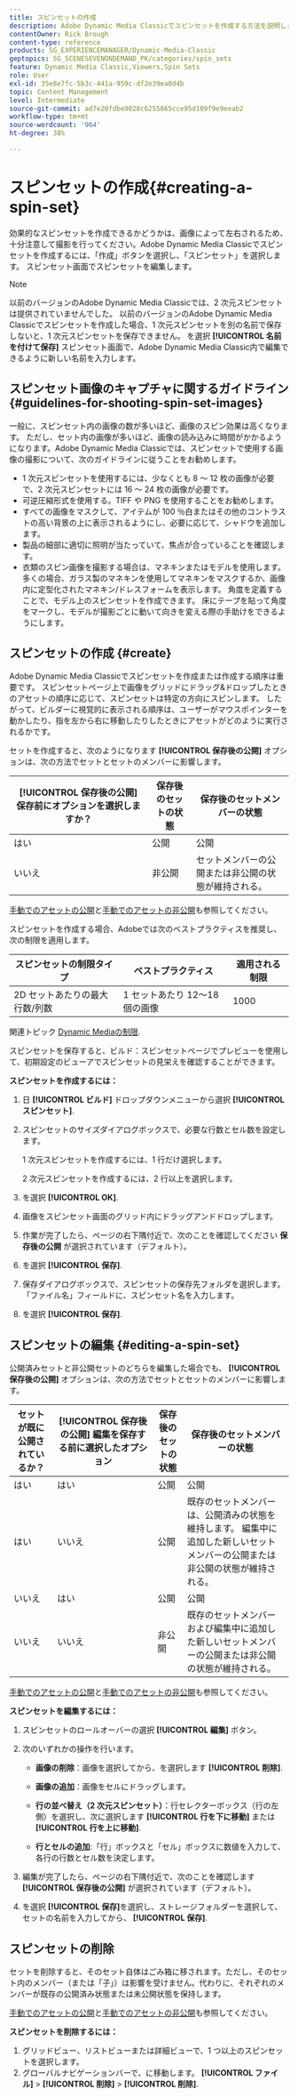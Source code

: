 ```yaml
---
title: スピンセットの作成
description: Adobe Dynamic Media Classicでスピンセットを作成する方法を説明します。
contentOwner: Rick Brough
content-type: reference
products: SG_EXPERIENCEMANAGER/Dynamic-Media-Classic
geptopics: SG_SCENESEVENONDEMAND_PK/categories/spin_sets
feature: Dynamic Media Classic,Viewers,Spin Sets
role: User
exl-id: 35e8e7fc-5b3c-441a-959c-df2e39ea0d4b
topic: Content Management
level: Intermediate
source-git-commit: ad7e20fdbe9028c6255865cce95d109f9e9eeab2
workflow-type: tm+mt
source-wordcount: '964'
ht-degree: 38%

---
```


# スピンセットの作成{#creating-a-spin-set}

効果的なスピンセットを作成できるかどうかは、画像によって左右されるため、十分注意して撮影を行ってください。Adobe Dynamic Media Classicでスピンセットを作成するには、「作成」ボタンを選択し、「スピンセット」を選択します。 スピンセット画面でスピンセットを編集します。

>[!NOTE]
>
>以前のバージョンのAdobe Dynamic Media Classicでは、2 次元スピンセットは提供されていませんでした。 以前のバージョンのAdobe Dynamic Media Classicでスピンセットを作成した場合、1 次元スピンセットを別の名前で保存しないと、1 次元スピンセットを保存できません。 を選択 **[!UICONTROL 名前を付けて保存]** スピンセット画面で、Adobe Dynamic Media Classic内で編集できるように新しい名前を入力します。

## スピンセット画像のキャプチャに関するガイドライン {#guidelines-for-shooting-spin-set-images}

一般に、スピンセット内の画像の数が多いほど、画像のスピン効果は高くなります。 ただし、セット内の画像が多いほど、画像の読み込みに時間がかかるようになります。Adobe Dynamic Media Classicでは、スピンセットで使用する画像の撮影について、次のガイドラインに従うことをお勧めします。

* 1 次元スピンセットを使用するには、少なくとも 8 ～ 12 枚の画像が必要で、2 次元スピンセットには 16 ～ 24 枚の画像が必要です。
* 可逆圧縮形式を使用する。TIFF や PNG を使用することをお勧めします。
* すべての画像をマスクして、アイテムが 100 ％白またはその他のコントラストの高い背景の上に表示されるようにし、必要に応じて、シャドウを追加します。
* 製品の細部に適切に照明が当たっていて、焦点が合っていることを確認します。
* 衣類のスピン画像を撮影する場合は、マネキンまたはモデルを使用します。多くの場合、ガラス製のマネキンを使用してマネキンをマスクするか、画像内に定型化されたマネキン/ドレスフォームを表示します。 角度を定義することで、モデル上のスピンセットを作成できます。 床にテープを貼って角度をマークし、モデルが撮影ごとに動いて向きを変える際の手助けをできるようにします。

## スピンセットの作成 {#create}

Adobe Dynamic Media Classicでスピンセットを作成または作成する順序は重要です。 スピンセットページ上で画像をグリッドにドラッグ&amp;ドロップしたときのアセットの順序に応じて、スピンセットは特定の方向にスピンします。 したがって、ビルダーに視覚的に表示される順序は、ユーザーがマウスポインターを動かしたり、指を左から右に移動したりしたときにアセットがどのように実行されるかです。

セットを作成すると、次のようになります **[!UICONTROL 保存後の公開]** オプションは、次の方法でセットとセットのメンバーに影響します。

| **[!UICONTROL 保存後の公開]** 保存前にオプションを選択しますか？ | 保存後のセットの状態 | 保存後のセットメンバーの状態 |
| --- | --- | --- |
| はい | 公開 | 公開 |
| いいえ | 非公開 | セットメンバーの公開または非公開の状態が維持される。 |

[手動でのアセットの公開](publishing-files.md#manually-publishing-assets)と[手動でのアセットの非公開](publishing-files.md#manually-unpublishing-assets)も参照してください。

スピンセットを作成する場合、Adobeでは次のベストプラクティスを推奨し、次の制限を適用します。

| スピンセットの制限タイプ | ベストプラクティス | 適用される制限 |
| --- | --- | --- |
| 2D セットあたりの最大行数/列数 | 1 セットあたり 12～18 個の画像 | 1000 |

関連トピック [Dynamic Mediaの制限](/help/using/limitations.md).

スピンセットを保存すると、ビルド：スピンセットページでプレビューを使用して、初期設定のビューアでスピンセットの見栄えを確認することができます。

**スピンセットを作成するには：**

1. 日 **[!UICONTROL ビルド]** ドロップダウンメニューから選択 **[!UICONTROL スピンセット]**.
1. スピンセットのサイズダイアログボックスで、必要な行数とセル数を設定します。

   1 次元スピンセットを作成するには、1 行だけ選択します。

   2 次元スピンセットを作成するには、2 行以上を選択します。

1. を選択 **[!UICONTROL OK]**.
1. 画像をスピンセット画面のグリッド内にドラッグアンドドロップします。
1. 作業が完了したら、ページの右下隅付近で、次のことを確認してください **保存後の公開** が選択されています（デフォルト）。
1. を選択 **[!UICONTROL 保存]**.
1. 保存ダイアログボックスで、スピンセットの保存先フォルダを選択します。「ファイル名」フィールドに、スピンセット名を入力します。
1. を選択 **[!UICONTROL 保存]**.

## スピンセットの編集 {#editing-a-spin-set}

公開済みセットと非公開セットのどちらを編集した場合でも、 **[!UICONTROL 保存後の公開]** オプションは、次の方法でセットとセットのメンバーに影響します。

| セットが既に公開されているか？ | **[!UICONTROL 保存後の公開]** 編集を保存する前に選択したオプション | 保存後のセットの状態 | 保存後のセットメンバーの状態 |
| --- | --- | --- | --- |
| はい | はい | 公開 | 公開 |
| はい | いいえ | 公開 | 既存のセットメンバーは、公開済みの状態を維持します。 編集中に追加した新しいセットメンバーの公開または非公開の状態が維持される。 |
| いいえ | はい | 公開 | 公開 |
| いいえ | いいえ | 非公開 | 既存のセットメンバーおよび編集中に追加した新しいセットメンバーの公開または非公開の状態が維持される。 |

[手動でのアセットの公開](publishing-files.md#manually-publishing-assets)と[手動でのアセットの非公開](publishing-files.md#manually-unpublishing-assets)も参照してください。

**スピンセットを編集するには：**

1. スピンセットのロールオーバーの選択 **[!UICONTROL 編集]** ボタン。
1. 次のいずれかの操作を行います。

   * **画像の削除**：画像を選択してから、を選択します **[!UICONTROL 削除]**.

   * **画像の追加**：画像をセルにドラッグします。

   * **行の並べ替え（2 次元スピンセット）**：行セレクターボックス（行の左側）を選択し、次に選択します **[!UICONTROL 行を下に移動]** または **[!UICONTROL 行を上に移動]**.

   * **行とセルの追加**:「行」ボックスと「セル」ボックスに数値を入力して、各行の行数とセル数を決定します。

1. 編集が完了したら、ページの右下隅付近で、次のことを確認します **[!UICONTROL 保存後の公開]** が選択されています（デフォルト）。
1. を選択 **[!UICONTROL 保存]**&#x200B;を選択し、ストレージフォルダーを選択して、セットの名前を入力してから、 **[!UICONTROL 保存]**.

## スピンセットの削除

セットを削除すると、そのセット自体はごみ箱に移されます。ただし、そのセット内のメンバー（または「子」）は影響を受けません。代わりに、それぞれのメンバーが既存の公開済み状態または未公開状態を保持します。

[手動でのアセットの公開](publishing-files.md#manually-publishing-assets)と[手動でのアセットの非公開](publishing-files.md#manually-unpublishing-assets)も参照してください。

**スピンセットを削除するには：**

1. グリッドビュー、リストビューまたは詳細ビューで、1 つ以上のスピンセットを選択します。
1. グローバルナビゲーションバーで、に移動します。 **[!UICONTROL ファイル]** > **[!UICONTROL 削除]** > **[!UICONTROL 削除]**.
